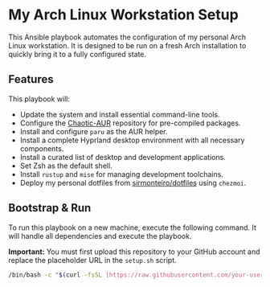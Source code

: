 # My Arch Linux Workstation Setup

This Ansible playbook automates the configuration of my personal Arch Linux workstation. It is designed to be run on a fresh Arch installation to quickly bring it to a fully configured state.

## Features

This playbook will:
- Update the system and install essential command-line tools.
- Configure the [Chaotic-AUR](https://aur.chaotic.cx/) repository for pre-compiled packages.
- Install and configure `paru` as the AUR helper.
- Install a complete Hyprland desktop environment with all necessary components.
- Install a curated list of desktop and development applications.
- Set Zsh as the default shell.
- Install `rustup` and `mise` for managing development toolchains.
- Deploy my personal dotfiles from [sirmonteiro/dotfiles](https://github.com/sirmonteiro/dotfiles) using `chezmoi`.

## Bootstrap & Run

To run this playbook on a new machine, execute the following command. It will handle all dependencies and execute the playbook.

**Important:** You must first upload this repository to your GitHub account and replace the placeholder URL in the `setup.sh` script.

```bash
/bin/bash -c "$(curl -fsSL [https://raw.githubusercontent.com/your-username/my-arch-playbook/main/setup.sh](https://raw.githubusercontent.com/your-username/my-arch-playbook/main/setup.sh))"
